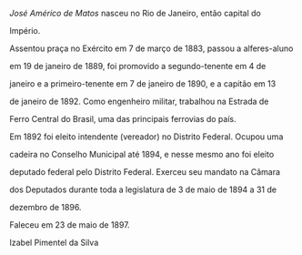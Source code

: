 

*José Américo de Matos* nasceu no Rio de Janeiro, então capital do

Império.



Assentou praça no Exército em 7 de março de 1883, passou a alferes-aluno

em 19 de janeiro de 1889, foi promovido a segundo-tenente em 4 de

janeiro e a primeiro-tenente em 7 de janeiro de 1890, e a capitão em 13

de janeiro de 1892. Como engenheiro militar, trabalhou na Estrada de

Ferro Central do Brasil, uma das principais ferrovias do país.



Em 1892 foi eleito intendente (vereador) no Distrito Federal. Ocupou uma

cadeira no Conselho Municipal até 1894, e nesse mesmo ano foi eleito

deputado federal pelo Distrito Federal. Exerceu seu mandato na Câmara

dos Deputados durante toda a legislatura de 3 de maio de 1894 a 31 de

dezembro de 1896.



Faleceu em 23 de maio de 1897.



Izabel Pimentel da Silva



